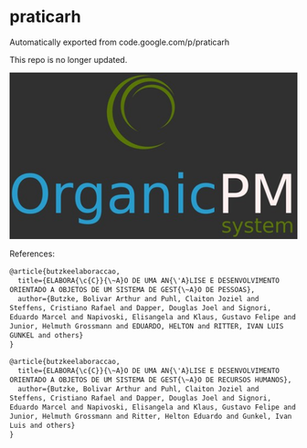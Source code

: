 # praticarh
Automatically exported from code.google.com/p/praticarh

This repo is no longer updated. 

![Logo](https://github.com/steffensbola/praticarh/blob/master/logo.jpg "Organic PM")


References:
```
@article{butzkeelaboraccao,
  title={ELABORA{\c{C}}{\~A}O DE UMA AN{\'A}LISE E DESENVOLVIMENTO ORIENTADO A OBJETOS DE UM SISTEMA DE GEST{\~A}O DE PESSOAS},
  author={Butzke, Bolivar Arthur and Puhl, Claiton Joziel and Steffens, Cristiano Rafael and Dapper, Douglas Joel and Signori, Eduardo Marcel and Napivoski, Elisangela and Klaus, Gustavo Felipe and Junior, Helmuth Grossmann and EDUARDO, HELTON and RITTER, IVAN LUIS GUNKEL and others}
}
```

```
@article{butzkeelaboraccao,
  title={ELABORA{\c{C}}{\~A}O DE UMA AN{\'A}LISE E DESENVOLVIMENTO ORIENTADO A OBJETOS DE UM SISTEMA DE GEST{\~A}O DE RECURSOS HUMANOS},
  author={Butzke, Bolivar Arthur and Puhl, Claiton Joziel and Steffens, Cristiano Rafael and Dapper, Douglas Joel and Signori, Eduardo Marcel and Napivoski, Elisangela and Klaus, Gustavo Felipe and Junior, Helmuth Grossmann and Ritter, Helton Eduardo and Gunkel, Ivan Luis and others}
}
```


